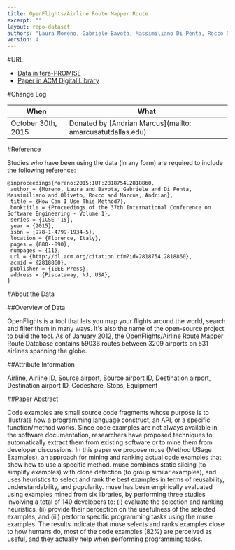 ```yaml
---
title: OpenFlights/Airline Route Mapper Route
excerpt: ""
layout: repo-dataset
authors: "Laura Moreno, Gabriele Bavota, Massimiliano Di Penta, Rocco Oliveto, Andrian Marcus"
version: 4
---
```


#URL

* [Data in tera-PROMISE](https://terapromise.csc.ncsu.edu:8443/!/#repo/view/head/other/openflights)
* [Paper in ACM Digital Library](http://dl.acm.org/citation.cfm?id=2818860#abstract)

#Change Log

When | What
---- | ----
October 30th, 2015 | Donated by [Andrian Marcus](mailto: amarcusatutdallas.edu)

#Reference

Studies who have been using the data (in any form) are required to include the following reference:

```
@inproceedings{Moreno:2015:IUT:2818754.2818860,
 author = {Moreno, Laura and Bavota, Gabriele and Di Penta, Massimiliano and Oliveto, Rocco and Marcus, Andrian},
 title = {How Can I Use This Method?},
 booktitle = {Proceedings of the 37th International Conference on Software Engineering - Volume 1},
 series = {ICSE '15},
 year = {2015},
 isbn = {978-1-4799-1934-5},
 location = {Florence, Italy},
 pages = {880--890},
 numpages = {11},
 url = {http://dl.acm.org/citation.cfm?id=2818754.2818860},
 acmid = {2818860},
 publisher = {IEEE Press},
 address = {Piscataway, NJ, USA},
}
```

#About the Data

##Overview of Data

OpenFlights is a tool that lets you map your flights around the world, search and filter them in many ways. It's also the name of the open-source project to build the tool. As of January 2012, the OpenFlights/Airline Route Mapper Route Database contains 59036 routes between 3209 airports on 531 airlines spanning the globe.

##Attribute Information

Airline, Airline ID, Source airport, Source airport ID, Destination airport, Destination airport ID, Codeshare, Stops, Equipment

##Paper Abstract

Code examples are small source code fragments whose purpose is to illustrate how a programming language construct, an API, or a specific function/method works. Since code examples are not always available in the software documentation, researchers have proposed techniques to automatically extract them from existing software or to mine them from developer discussions. In this paper we propose muse (Method USage Examples), an approach for mining and ranking actual code examples that show how to use a specific method. muse combines static slicing (to simplify examples) with clone detection (to group similar examples), and uses heuristics to select and rank the best examples in terms of reusability, understandability, and popularity. muse has been empirically evaluated using examples mined from six libraries, by performing three studies involving a total of 140 developers to: (i) evaluate the selection and ranking heuristics, (ii) provide their perception on the usefulness of the selected examples, and (iii) perform specific programming tasks using the muse examples. The results indicate that muse selects and ranks examples close to how humans do, most of the code examples (82%) are perceived as useful, and they actually help when performing programming tasks.
